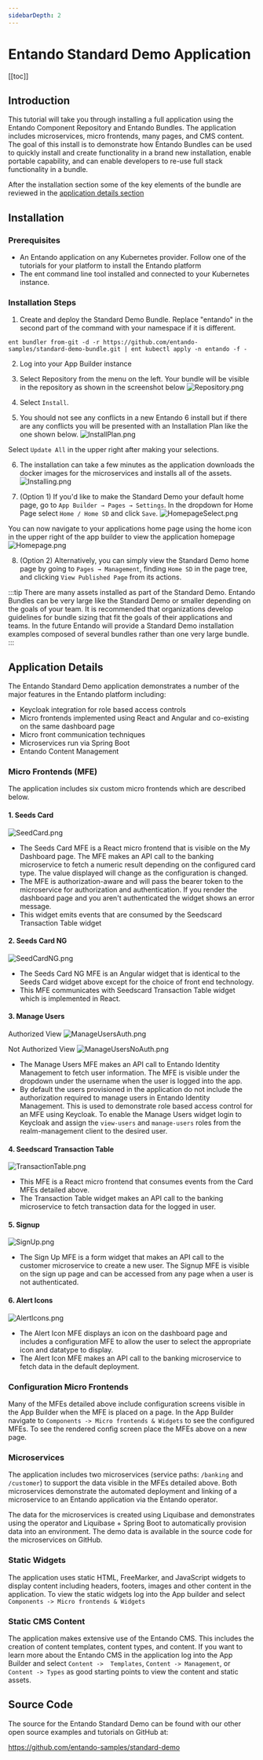 ```yaml
---
sidebarDepth: 2
---
```


# Entando Standard Demo Application

[[toc]]

## Introduction

This tutorial will take you through installing a full application using the Entando Component Repository and Entando
Bundles. The application includes microservices, micro frontends, many pages, and CMS content. The goal of this install
is to demonstrate how Entando Bundles can be used to quickly install and create functionality in a brand new
installation, enable portable capability, and can enable developers to re-use full stack functionality in a bundle.

After the installation section some of the key elements of the bundle are reviewed in
the [application details section](#application-details)

## Installation

### Prerequisites

- An Entando application on any Kubernetes provider. Follow one of the tutorials for your platform to install the
  Entando platform
- The ent command line tool installed and connected to your Kubernetes instance.

### Installation Steps

1. Create and deploy the Standard Demo Bundle. Replace "entando" in the second part of the command with your namespace
   if it is different.

```
ent bundler from-git -d -r https://github.com/entando-samples/standard-demo-bundle.git | ent kubectl apply -n entando -f -
```

2. Log into your App Builder instance

3. Select Repository from the menu on the left. Your bundle will be visible in the repository as shown in the screenshot
   below
   ![Repository.png](./images/Repository.png)

4. Select `Install`.

5. You should not see any conflicts in a new Entando 6 install but if there are any conflicts you will be presented with
   an Installation Plan like the one shown below.
   ![InstallPlan.png](./images/InstallPlan.png)

Select `Update All` in the upper right after making your selections.

6. The installation can take a few minutes as the application downloads the docker images for the microservices and
   installs all of the assets.
   ![Installing.png](./images/Installing.png)

7. (Option 1) If you'd like to make the Standard Demo your default home page, go to `App Builder → Pages → Settings`. In
   the dropdown for Home Page select `Home / Home SD` and click `Save`.
   ![HomepageSelect.png](./images/HomepageSelect.png)

You can now navigate to your applications home page using the home icon in the upper right of the app builder to view
the application homepage
![Homepage.png](./images/Homepage.png)

8. (Option 2) Alternatively, you can simply view the Standard Demo home page by going to `Pages → Management`,
   finding `Home SD` in the page tree, and clicking `View Published Page` from its actions.

:::tip There are many assets installed as part of the Standard Demo. Entando Bundles can be very large like the Standard
Demo or smaller depending on the goals of your team. It is recommended that organizations develop guidelines for bundle
sizing that fit the goals of their applications and teams. In the future Entando will provide a Standard Demo
installation examples composed of several bundles rather than one very large bundle.
:::

## Application Details

The Entando Standard Demo application demonstrates a number of the major features in the Entando platform including:

* Keycloak integration for role based access controls
* Micro frontends implemented using React and Angular and co-existing on the same dashboard page
* Micro front communication techniques
* Microservices run via Spring Boot
* Entando Content Management

### Micro Frontends (MFE)

The application includes six custom micro frontends which are described below.

#### 1. Seeds Card

![SeedCard.png](./images/SeedCard.png)

- The Seeds Card MFE is a React micro frontend that is visible on the My Dashboard page. The MFE makes an API call to
  the banking microservice to fetch a numeric result depending on the configured card type. The value displayed will
  change as the configuration is changed.
- The MFE is authorization-aware and will pass the bearer token to the microservice for authorization and
  authentication. If you render the dashboard page and you aren't authenticated the widget shows an error message.
- This widget emits events that are consumed by the Seedscard Transaction Table widget

#### 2. Seeds Card NG

![SeedCardNG.png](./images/SeedCardNG.png)

- The Seeds Card NG MFE is an Angular widget that is identical to the Seeds Card widget above except for the choice of
  front end technology.
- This MFE communicates with Seedscard Transaction Table widget which is implemented in React.

#### 3. Manage Users

Authorized View
![ManageUsersAuth.png](./images/ManageUsersAuth.png)

Not Authorized View
![ManageUsersNoAuth.png](./images/ManageUsersNoAuth.png)

- The Manage Users MFE makes an API call to Entando Identity Management to fetch user information. The MFE is visible
  under the dropdown under the username when the user is logged into the app.
- By default the users provisioned in the application do not include the authorization required to manage users in
  Entando Identity Management. This is used to demonstrate role based access control for an MFE using Keycloak. To
  enable the Manage Users widget login to Keycloak and assign the `view-users` and `manage-users` roles from the
  realm-management client to the desired user.

#### 4. Seedscard Transaction Table

![TransactionTable.png](./images/TransactionTable.png)

- This MFE is a React micro frontend that consumes events from the Card MFEs detailed above.
- The Transaction Table widget makes an API call to the banking microservice to fetch transaction data for the logged in
  user.

#### 5. Signup

![SignUp.png](./images/SignUp.png)

- The Sign Up MFE is a form widget that makes an API call to the customer microservice to create a new user. The Signup
  MFE is visible on the sign up page and can be accessed from any page when a user is not authenticated.

#### 6. Alert Icons

![AlertIcons.png](./images/AlertIcons.png)

- The Alert Icon MFE displays an icon on the dashboard page and includes a configuration MFE to allow the user to select
  the appropriate icon and datatype to display.
- The Alert Icon MFE makes an API call to the banking microservice to fetch data in the default deployment.

### Configuration Micro Frontends

Many of the MFEs detailed above include configuration screens visible in the App Builder when the MFE is placed on a page. In the App Builder navigate to `Components -> Micro frontends & Widgets` to see the configured MFEs. To see the rendered config screen place the MFEs above on a new page.

### Microservices

The application includes two microservices (service paths: `/banking` and `/customer`) to support the data visible in the MFEs detailed above. Both microservices demonstrate the automated deployment and linking of a microservice to an Entando application via the Entando operator.

The data for the microservices is created using Liquibase and demonstrates using the operator and Liquibase + Spring Boot to automatically provision data into an environment. The demo data is available in the source code for the microservices on GitHub.

### Static Widgets

The application uses static HTML, FreeMarker, and JavaScript widgets to display content including headers, footers,
images and other content in the application. To view the static widgets log into the App builder and
select `Components -> Micro frontends & Widgets`

### Static CMS Content

The application makes extensive use of the Entando CMS. This includes the creation of content templates, content types, and content. If you want to learn more about the Entando CMS in the application log into the App Builder and select `Content ->  Templates`, `Content -> Management`, or `Content -> Types` as good starting points to view the content and static assets.



## Source Code

The source for the Entando Standard Demo can be found with our other open source examples and tutorials on GitHub at:

<https://github.com/entando-samples/standard-demo>
